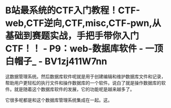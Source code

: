 # B站最系统的CTF入门教程！CTF-web,CTF逆向,CTF,misc,CTF-pwn,从基础到赛题实战，手把手带你入门CTF！！ - P9：web-数据库软件 - 一顶白帽子_ - BV1zj411W7nn

这数据管理系统。然后数据库软件呢就是用于创建编辑和维护数据库文件和记录，帮助用户更轻松的执行文件和操作数据库的一个软件。说白了就是操作数据库的软件。就是随着这个数据库软件的发展，它的功能呢是越来越多了。

它很多呢都是和这个数据库管理系统集成在一起。这。